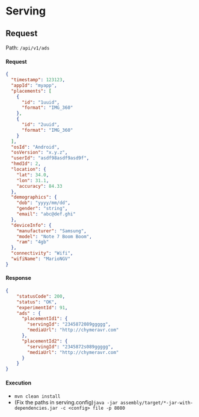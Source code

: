 # Serving

## Request
Path: `/api/v1/ads`

#### Request
```json
{
  "timestamp": 123123,
  "appId": "myapp",
  "placements": [
    {
      "id": "1uuid",
      "format": "IMG_360"
    }, 
    {
      "id": "2uuid",
      "format": "IMG_360"
    }
  ],
  "osId": "Android",
  "osVersion": "x.y.z",
  "userId": "asdf98asdf9asd9f",
  "hmdId": 2,
  "location": {
    "lat": 34.0,
    "lon": 31.1,
    "accuracy": 84.33
  },
  "demographics": {
    "dob": "yyyy/mm/dd",
    "gender": "string",
    "email": "abc@def.ghi"
  },
  "deviceInfo": {
    "manufacturer": "Samsung",
    "model": "Note 7 Boom Boom",
    "ram": "4gb"
  },
  "connectivity": "Wifi",
  "wifiName": "MarioNGV"
}
```
#### Response
```json
{
    "statusCode": 200,
    "status": "OK",
    "experimentId": 91,
    "ads" : {
      "placementId1": {
        "servingId": "2345872089ggggg",
        "mediaUrl": "http://chymeravr.com"
      },
      "placementId2": {
        "servingId": "2345872s089ggggg",
        "mediaUrl": "http://chymeravr.com"
      }
    }
}
```

#### Execution
* `mvn clean install`
* (Fix the paths in serving.config)`java -jar assembly/target/*-jar-with-dependencies.jar -c <config> file -p 8080`

